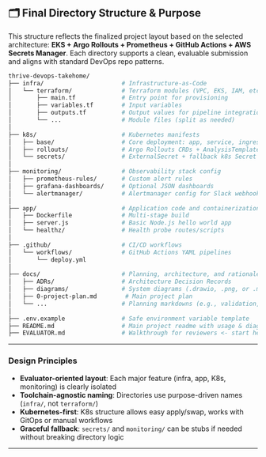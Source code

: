 ## 🗂️ Final Directory Structure & Purpose

This structure reflects the finalized project layout based on the selected architecture: **EKS + Argo Rollouts + Prometheus + GitHub Actions + AWS Secrets Manager**. Each directory supports a clean, evaluable submission and aligns with standard DevOps repo patterns.

```bash
thrive-devops-takehome/
├── infra/                      # Infrastructure-as-Code
│   └── terraform/              # Terraform modules (VPC, EKS, IAM, etc.)
│       ├── main.tf             # Entry point for provisioning
│       ├── variables.tf        # Input variables
│       ├── outputs.tf          # Output values for pipeline integration
│       └── ...                 # Module files (split as needed)
│
├── k8s/                        # Kubernetes manifests
│   ├── base/                   # Core deployment: app, service, ingress
│   ├── rollouts/               # Argo Rollouts CRDs + AnalysisTemplates
│   └── secrets/                # ExternalSecret + fallback k8s Secret specs
│
├── monitoring/                 # Observability stack config
│   ├── prometheus-rules/       # Custom alert rules
│   ├── grafana-dashboards/     # Optional JSON dashboards
│   └── alertmanager/           # Alertmanager config for Slack webhook
│
├── app/                        # Application code and containerization
│   ├── Dockerfile              # Multi-stage build
│   ├── server.js               # Basic Node.js hello world app
│   └── healthz/                # Health probe routes/scripts
│
├── .github/                    # CI/CD workflows
│   └── workflows/              # GitHub Actions YAML pipelines
│       └── deploy.yml
│
├── docs/                       # Planning, architecture, and rationale
│   ├── ADRs/                   # Architecture Decision Records
│   ├── diagrams/               # System diagrams (.drawio, .png, or .mmd)
│   ├── 0-project-plan.md        # Main project plan
│   └── ...                     # Planning markdowns (e.g., validation, risk log)
│
├── .env.example                # Safe environment variable template
├── README.md                   # Main project readme with usage & diagrams
├── EVALUATOR.md                # Walkthrough for reviewers <- start here
```

---

### Design Principles

- **Evaluator-oriented layout**: Each major feature (infra, app, K8s, monitoring) is clearly isolated
- **Toolchain-agnostic naming**: Directories use purpose-driven names (`infra/`, not `terraform/`)
- **Kubernetes-first**: K8s structure allows easy apply/swap, works with GitOps or manual workflows
- **Graceful fallback**: `secrets/` and `monitoring/` can be stubs if needed without breaking directory logic

---
